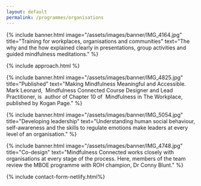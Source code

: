 ```yaml
---
layout: default
permalink: /programmes/organisations
---
```

<!-- Banner -->
{% include banner.html
	image="/assets/images/banner/IMG_4164.jpg"
	title="Training for workplaces, organisations and communities"
	text="The why and the how explained clearly in presentations, group activities and guided mindfulness meditations."
%}

<!-- Approach -->
{% include approach.html %}

<!-- Banner -->
  {% include banner.html
  	image="/assets/images/banner/IMG_4825.jpg"
  	title="Published"
  	text="Making Mindfulness Meaningful and Accessible. Mark Leonard,  Mindfulness Connected Course Designer and Lead Practitioner, is  author of Chapter 10 of  Mindfulness in The Workplace,  published by Kogan Page."
  %}



<!-- Banner -->
{% include banner.html
  	image="/assets/images/banner/IMG_5054.jpg"
  	title="Developing leadership"
  	text="Understanding human social behaviour, self-awareness and the skills to regulate emotions make leaders at every level of an organisation."
%}


<!-- Banner -->
{% include banner.html
  	image="/assets/images/banner/IMG_4748.jpg"
  	title="Co-design"
  	text="Mindfulness Connected works closely with organisations at every stage of the process. Here, members of the team review the MBOE programme with ROH champion, Dr Conny Blunt."
%}

<!-- Contact -->
{% include contact-form-netlify.html%}    